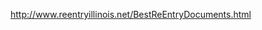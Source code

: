 http://www.reentryillinois.net/BestReEntryDocuments.html

[Bureau of Justice Statistics]: http://bjs.ojp.usdoj.gov/
[The CMHS National GAINS Center]: http://gainscenter.samhsa.gov/html/
[National HIRE Network]: http://www.hirenetwork.org/
[Prisoner Reentry Institute at John Jay College]: http://www.jjay.cuny.edu/centers/prisoner_reentry_institute/2704.htm
[ReEntry.gov]: http://www.reentry.gov/
[ReEntry.net]: http://www.reentry.net/
[Safer Foundation]: http://www.saferfoundation.org/
